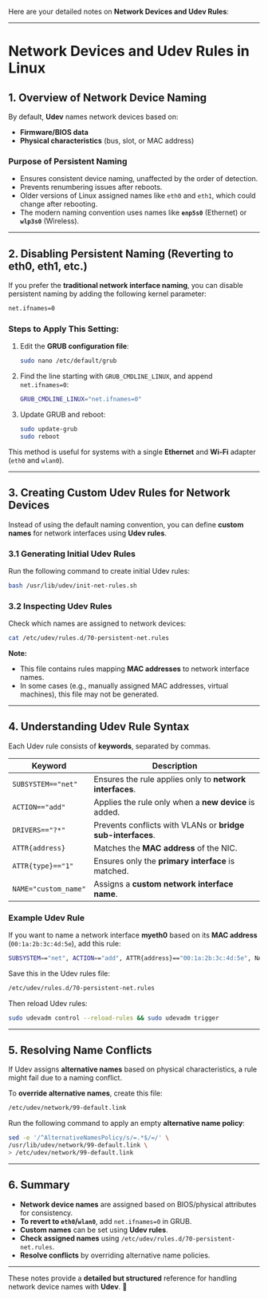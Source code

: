 Here are your detailed notes on **Network Devices and Udev Rules**:  

---

# **Network Devices and Udev Rules in Linux**  

## **1. Overview of Network Device Naming**  
By default, **Udev** names network devices based on:  
- **Firmware/BIOS data**  
- **Physical characteristics** (bus, slot, or MAC address)  

### **Purpose of Persistent Naming**  
- Ensures consistent device naming, unaffected by the order of detection.  
- Prevents renumbering issues after reboots.  
- Older versions of Linux assigned names like `eth0` and `eth1`, which could change after rebooting.  
- The modern naming convention uses names like **`enp5s0`** (Ethernet) or **`wlp3s0`** (Wireless).  

---

## **2. Disabling Persistent Naming (Reverting to eth0, eth1, etc.)**  
If you prefer the **traditional network interface naming**, you can disable persistent naming by adding the following kernel parameter:  

```bash
net.ifnames=0
```
### **Steps to Apply This Setting:**  
1. Edit the **GRUB configuration file**:  
   ```bash
   sudo nano /etc/default/grub
   ```
2. Find the line starting with `GRUB_CMDLINE_LINUX`, and append `net.ifnames=0`:
   ```bash
   GRUB_CMDLINE_LINUX="net.ifnames=0"
   ```
3. Update GRUB and reboot:  
   ```bash
   sudo update-grub
   sudo reboot
   ```

This method is useful for systems with a single **Ethernet** and **Wi-Fi** adapter (`eth0` and `wlan0`).

---

## **3. Creating Custom Udev Rules for Network Devices**  
Instead of using the default naming convention, you can define **custom names** for network interfaces using **Udev rules**.  

### **3.1 Generating Initial Udev Rules**  
Run the following command to create initial Udev rules:  

```bash
bash /usr/lib/udev/init-net-rules.sh
```

### **3.2 Inspecting Udev Rules**  
Check which names are assigned to network devices:  

```bash
cat /etc/udev/rules.d/70-persistent-net.rules
```

**Note:**  
- This file contains rules mapping **MAC addresses** to network interface names.  
- In some cases (e.g., manually assigned MAC addresses, virtual machines), this file may not be generated.

---

## **4. Understanding Udev Rule Syntax**  
Each Udev rule consists of **keywords**, separated by commas.  

| **Keyword**           | **Description** |
|-----------------------|----------------|
| `SUBSYSTEM=="net"`   | Ensures the rule applies only to **network interfaces**. |
| `ACTION=="add"`      | Applies the rule only when a **new device** is added. |
| `DRIVERS=="?*"`      | Prevents conflicts with VLANs or **bridge sub-interfaces**. |
| `ATTR{address}`      | Matches the **MAC address** of the NIC. |
| `ATTR{type}=="1"`    | Ensures only the **primary interface** is matched. |
| `NAME="custom_name"` | Assigns a **custom network interface name**. |

### **Example Udev Rule**
If you want to name a network interface **myeth0** based on its **MAC address** (`00:1a:2b:3c:4d:5e`), add this rule:  

```bash
SUBSYSTEM=="net", ACTION=="add", ATTR{address}=="00:1a:2b:3c:4d:5e", NAME="myeth0"
```

Save this in the Udev rules file:  

```bash
/etc/udev/rules.d/70-persistent-net.rules
```

Then reload Udev rules:  
```bash
sudo udevadm control --reload-rules && sudo udevadm trigger
```

---

## **5. Resolving Name Conflicts**  
If Udev assigns **alternative names** based on physical characteristics, a rule might fail due to a naming conflict.  

To **override alternative names**, create this file:  
```bash
/etc/udev/network/99-default.link
```

Run the following command to apply an empty **alternative name policy**:  

```bash
sed -e '/^AlternativeNamesPolicy/s/=.*$/=/' \
/usr/lib/udev/network/99-default.link \
> /etc/udev/network/99-default.link
```

---

## **6. Summary**  
- **Network device names** are assigned based on BIOS/physical attributes for consistency.  
- **To revert to `eth0`/`wlan0`**, add `net.ifnames=0` in GRUB.  
- **Custom names** can be set using **Udev rules**.  
- **Check assigned names** using `/etc/udev/rules.d/70-persistent-net.rules`.  
- **Resolve conflicts** by overriding alternative name policies.  

---

These notes provide a **detailed but structured** reference for handling network device names with **Udev**. 🚀
